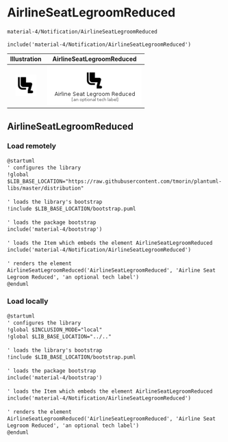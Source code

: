 # AirlineSeatLegroomReduced


```text
material-4/Notification/AirlineSeatLegroomReduced
```

```text
include('material-4/Notification/AirlineSeatLegroomReduced')
```



| Illustration | AirlineSeatLegroomReduced |
| :---: | :---: |
| ![illustration for Illustration](../../material-4/Notification/AirlineSeatLegroomReduced.png) | ![illustration for AirlineSeatLegroomReduced](../../material-4/Notification/AirlineSeatLegroomReduced.Local.png) |




## AirlineSeatLegroomReduced

### Load remotely
```plantuml
@startuml
' configures the library
!global $LIB_BASE_LOCATION="https://raw.githubusercontent.com/tmorin/plantuml-libs/master/distribution"

' loads the library's bootstrap
!include $LIB_BASE_LOCATION/bootstrap.puml

' loads the package bootstrap
include('material-4/bootstrap')

' loads the Item which embeds the element AirlineSeatLegroomReduced
include('material-4/Notification/AirlineSeatLegroomReduced')

' renders the element
AirlineSeatLegroomReduced('AirlineSeatLegroomReduced', 'Airline Seat Legroom Reduced', 'an optional tech label')
@enduml
```

### Load locally
```plantuml
@startuml
' configures the library
!global $INCLUSION_MODE="local"
!global $LIB_BASE_LOCATION="../.."

' loads the library's bootstrap
!include $LIB_BASE_LOCATION/bootstrap.puml

' loads the package bootstrap
include('material-4/bootstrap')

' loads the Item which embeds the element AirlineSeatLegroomReduced
include('material-4/Notification/AirlineSeatLegroomReduced')

' renders the element
AirlineSeatLegroomReduced('AirlineSeatLegroomReduced', 'Airline Seat Legroom Reduced', 'an optional tech label')
@enduml
```

